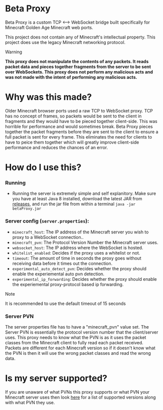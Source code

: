 # Beta Proxy

Beta Proxy is a custom TCP <--> WebSocket bridge built specifically for Minecraft Golden Age Minecraft web ports.

This project does not contain any of Minecraft's intellectual property. This project does use the legacy Minecraft networking protocol. 

> [!WARNING]
> **This proxy does not manipulate the contents of any packets. It reads packet data and pieces together fragments from the server to be sent over WebSockets. This proxy does not perform any malicious acts and was not made with the intent of performing any malicious acts.**

# Why was this made?

Older Minecraft browser ports used a raw TCP to WebSocket proxy. TCP has no concept of frames, so packets would be sent to the client in fragments and they would have to be pieced together client-side. This was horrible for performance and would sometimes break. Beta Proxy pieces together the packet fragments before they are sent to the client to ensure a full packet is sent for every frame. This eliminates the need for clients to have to peice them together which will greatly improve client-side performance and reduces the chances of an error.

# How do I use this?

### Running
  - Running the server is extremely simple and self explanitory. Make sure you have at least Java 8 installed, download the latest JAR from [releases](https://github.com/PeytonPlayz595/betaProxy/releases), and run the jar file from within a terminal `java -jar betaProxy.jar`

### Server config (`server.properties`):
  - `minecraft_host`: The IP address of the Minecraft server you wish to proxy to a WebSocket connection..
  - `minecraft_pvn`: The Protocol Version Number the Minecraft server uses.
  - `websocket_host`: The IP address where the WebSocket is hosted.
  - `whitelist_enabled`: Decides if the proxy uses a whitelist or not.
  - `timeout`: The amount of time in seconds the proxy goes without receiving data before it times out the connection.
  - `experimental_auto_detect_pvn`: Decides whether the proxy should enable the experiemental auto pvn detection.
  - `experimental_ip_forwarding`: Decides whether the proxy should enable the experiemental proxy-protocol based ip forwarding.

> [!NOTE]
> It is recommended to use the default timeout of 15 seconds

### Server PVN

The server properties file has to have a "minecraft_pvn" value set. The Server PVN is essentially the protocol version number that the client/server uses. This proxy needs to know what the PVN is as it uses the packet classes from the Minecraft client to fully read each packet received. Packets are different for each Minecraft version so if it doesn't know what the PVN is then it will use the wrong packet classes and read the wrong data.

# Is my server supported?

If you are unaware of what PVNs this proxy supports or what PVN your Minecraft server uses then look [here](PVN_MAPPINGS.txt) for a list of supported versions along with what PVN they use.
